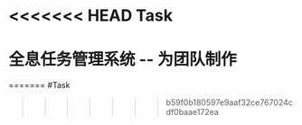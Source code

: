 <<<<<<< HEAD
Task
====

全息任务管理系统 -- 为团队制作
=====
=======
#Task
>>>>>>> b59f0b180597e9aaf32ce767024cdf0baae172ea
